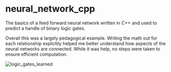 # neural_network_cpp
The basics of a feed forward neural network written in C++ and used to predict a handle of binary logic gates.

Overall this was a largely pedagogical example. Writing the math out for each relationship explictily helped me better understand how aspects of the neural networks are connected. While it was help, no steps were taken to ensure efficient computation.

![logic_gates_learned](https://user-images.githubusercontent.com/62266735/119902019-873e2e00-befb-11eb-86d5-cd58d44908f1.PNG)
